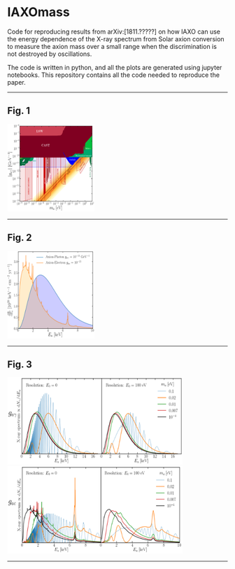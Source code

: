 # IAXOmass
Code for reproducing results from arXiv:[1811.?????] on how IAXO can use the energy dependence of the X-ray spectrum from Solar axion conversion to measure the axion mass over a small range when the discrimination is not destroyed by oscillations.

The code is written in python, and all the plots are generated using jupyter notebooks. This repository contains all the code needed to reproduce the paper.

---


## Fig. 1
<img src="https://github.com/cajohare/IAXOmass/blob/master/plots/plots_png/AxionLimits.png" width="200" height="200">

---

## Fig. 2
<img src="https://github.com/cajohare/IAXOmass/blob/master/plots/plots_png/SolarAxionFlux.png" width="200" height="200">

---

## Fig. 3
<img src="https://github.com/cajohare/IAXOmass/blob/master/plots/plots_png/XraySpectra_Photon.png" width="400" height="200">
<img src="https://github.com/cajohare/IAXOmass/blob/master/plots/plots_png/XraySpectra_Electron.png" width="400" height="200">

---

